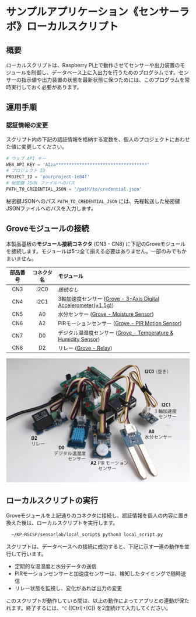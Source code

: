 # サンプルアプリケーション《センサーラボ》ローカルスクリプト

## 概要

ローカルスクリプトは、Raspberry Pi上で動作させてセンサーや出力装置のモジュールを制御し、データベース上に入出力を行うためのプログラムです。センサーの指示値や出力装置の状態を最新状態に保つためには、このプログラムを常時実行しておく必要があります。

## 運用手順

### 認証情報の変更

スクリプト内の下記の認証情報を格納する変数を、個人のプロジェクトにあわせた値に変更してください。

```python
# ウェブ API キー
WEB_API_KEY = 'AIza***********************************'
# プロジェクト ID
PROJECT_ID = 'yourproject-1e84f'
# 秘密鍵 JSON ファイルへのパス
PATH_TO_CREDENTIAL_JSON = '/path/to/credential.json'
```

秘密鍵JSONへのパス `PATH_TO_CREDENTIAL_JSON` には、先程転送した秘密鍵JSONファイルへのパスを入力します。

## Groveモジュールの接続

本製品基板の**モジュール接続コネクタ** (CN3 - CN8) に下記のGroveモジュールを接続します。モジュールは5つ全て揃える必要はありません。一部のみでもかまいません。

| 部品番号 | コネクタ名 | モジュール |
| :--: | :--: | :-- |
| CN3 | I2C0 | *接続なし* |
| CN4 | I2C1 | 3軸加速度センサー ([Grove - 3-Axis Digital Accelerometer(±1.5g)](http://wiki.seeedstudio.com/Grove-3-Axis_Digital_Accelerometer-1.5g/)) |
| CN5 | A0 | 水分センサー ([Grove - Moisture Sensor](http://wiki.seeedstudio.com/Grove-Moisture_Sensor/)) |
| CN6 | A2 | PIRモーションセンサー ([Grove - PIR Motion Sensor](http://wiki.seeedstudio.com/Grove-PIR_Motion_Sensor/)) |
| CN7 | D0 | デジタル温湿度センサー ([Grove - Temperature & Humidity Sensor](http://wiki.seeedstudio.com/Grove-TemperatureAndHumidity_Sensor/)) |
| CN8 | D2 | リレー ([Grove - Relay](http://wiki.seeedstudio.com/Grove-Relay/)) |

![モジュール接続図](https://raw.githubusercontent.com/kyohritsu/KP-RSCSP/master/docs/assets/modules.jpg)

## ローカルスクリプトの実行

Groveモジュールを上記通りのコネクタに接続し、認証情報を個人の内容に置き換えた後は、ローカルスクリプトを実行します。

```sh
  ~/KP-RSCSP/sensorlab/local_script$ python3 local_script.py
```

スクリプトは、データベースへの接続に成功すると、下記に示す一連の動作を並行して行います。
  - 定期的な温湿度と水分データの送信
  - PIRモーションセンサーと加速度センサーは、検知したタイミングで随時送信
  - リレー状態を監視し、変化があれば出力の変更

このスクリプトが動作している間は、以上の動作によってアプリとの連動が保たれます。終了するには、`^C` ([Ctrl]+[C]) を2度続けて入力してください。
